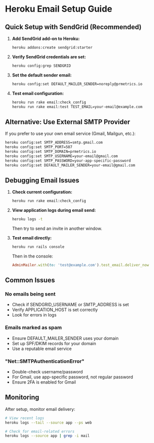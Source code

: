 # Heroku Email Setup Guide

## Quick Setup with SendGrid (Recommended)

1. **Add SendGrid add-on to Heroku:**
   ```bash
   heroku addons:create sendgrid:starter
   ```

2. **Verify SendGrid credentials are set:**
   ```bash
   heroku config:grep SENDGRID
   ```

3. **Set the default sender email:**
   ```bash
   heroku config:set DEFAULT_MAILER_SENDER=noreply@prmetrics.io
   ```

4. **Test email configuration:**
   ```bash
   heroku run rake email:check_config
   heroku run rake email:test TEST_EMAIL=your-email@example.com
   ```

## Alternative: Use External SMTP Provider

If you prefer to use your own email service (Gmail, Mailgun, etc.):

```bash
heroku config:set SMTP_ADDRESS=smtp.gmail.com
heroku config:set SMTP_PORT=587
heroku config:set SMTP_DOMAIN=prmetrics.io
heroku config:set SMTP_USERNAME=your-email@gmail.com
heroku config:set SMTP_PASSWORD=your-app-specific-password
heroku config:set DEFAULT_MAILER_SENDER=your-email@gmail.com
```

## Debugging Email Issues

1. **Check current configuration:**
   ```bash
   heroku run rake email:check_config
   ```

2. **View application logs during email send:**
   ```bash
   heroku logs -t
   ```
   Then try to send an invite in another window.

3. **Test email directly:**
   ```bash
   heroku run rails console
   ```
   Then in the console:
   ```ruby
   AdminMailer.with(to: 'test@example.com').test_email.deliver_now
   ```

## Common Issues

### No emails being sent
- Check if SENDGRID_USERNAME or SMTP_ADDRESS is set
- Verify APPLICATION_HOST is set correctly
- Look for errors in logs

### Emails marked as spam
- Ensure DEFAULT_MAILER_SENDER uses your domain
- Set up SPF/DKIM records for your domain
- Use a reputable email service

### "Net::SMTPAuthenticationError"
- Double-check username/password
- For Gmail, use app-specific password, not regular password
- Ensure 2FA is enabled for Gmail

## Monitoring

After setup, monitor email delivery:
```bash
# View recent logs
heroku logs --tail --source app --ps web

# Check for email-related errors
heroku logs --source app | grep -i mail
```